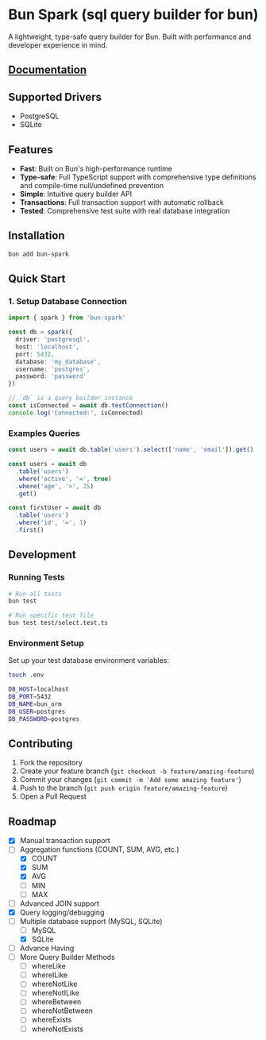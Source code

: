 # Bun Spark (sql query builder for bun)

A lightweight, type-safe query builder for Bun. Built with performance and developer experience in mind.

## [Documentation](https://necessarylion.github.io/bun-spark)

## Supported Drivers

- PostgreSQL
- SQLite

## Features

- **Fast**: Built on Bun's high-performance runtime
- **Type-safe**: Full TypeScript support with comprehensive type definitions and compile-time null/undefined prevention
- **Simple**: Intuitive query builder API
- **Transactions**: Full transaction support with automatic rollback
- **Tested**: Comprehensive test suite with real database integration

## Installation

```bash
bun add bun-spark
```

## Quick Start

### 1. Setup Database Connection

```typescript
import { spark } from 'bun-spark'

const db = spark({
  driver: 'postgresql',
  host: 'localhost',
  port: 5432,
  database: 'my_database',
  username: 'postgres',
  password: 'password'
})

// `db` is a query builder instance
const isConnected = await db.testConnection()
console.log('Connected:', isConnected)
```

### Examples Queries

```typescript
const users = await db.table('users').select(['name', 'email']).get()

const users = await db
  .table('users')
  .where('active', '=', true)
  .where('age', '>', 25)
  .get()

const firstUser = await db
  .table('users')
  .where('id', '=', 1)
  .first()
```

## Development

### Running Tests

```bash
# Run all tests
bun test

# Run specific test file
bun test test/select.test.ts
```

### Environment Setup

Set up your test database environment variables:

```bash
touch .env
```

```bash
DB_HOST=localhost
DB_PORT=5432
DB_NAME=bun_orm
DB_USER=postgres
DB_PASSWORD=postgres
```

## Contributing

1. Fork the repository
2. Create your feature branch (`git checkout -b feature/amazing-feature`)
3. Commit your changes (`git commit -m 'Add some amazing feature'`)
4. Push to the branch (`git push origin feature/amazing-feature`)
5. Open a Pull Request

## Roadmap

- [x] Manual transaction support
- [ ] Aggregation functions (COUNT, SUM, AVG, etc.)
  - [x] COUNT
  - [x] SUM
  - [x] AVG
  - [ ] MIN
  - [ ] MAX
- [ ] Advanced JOIN support
- [x] Query logging/debugging
- [ ] Multiple database support (MySQL, SQLite)
  - [ ] MySQL
  - [x] SQLite
- [ ] Advance Having
- [ ] More Query Builder Methods
  - [ ] whereLike
  - [ ] whereILike
  - [ ] whereNotLike
  - [ ] whereNotILike
  - [ ] whereBetween
  - [ ] whereNotBetween
  - [ ] whereExists
  - [ ] whereNotExists
